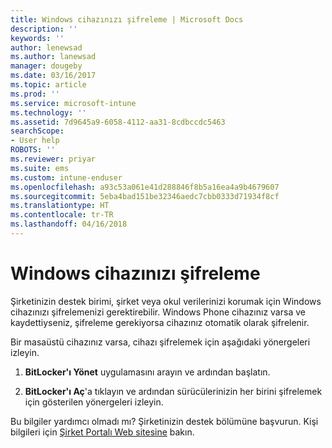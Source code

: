 ```yaml
---
title: Windows cihazınızı şifreleme | Microsoft Docs
description: ''
keywords: ''
author: lenewsad
ms.author: lanewsad
manager: dougeby
ms.date: 03/16/2017
ms.topic: article
ms.prod: ''
ms.service: microsoft-intune
ms.technology: ''
ms.assetid: 7d9645a9-6058-4112-aa31-8cdbccdc5463
searchScope:
- User help
ROBOTS: ''
ms.reviewer: priyar
ms.suite: ems
ms.custom: intune-enduser
ms.openlocfilehash: a93c53a061e41d288846f8b5a16ea4a9b4679607
ms.sourcegitcommit: 5eba4bad151be32346aedc7cbb0333d71934f8cf
ms.translationtype: HT
ms.contentlocale: tr-TR
ms.lasthandoff: 04/16/2018
---
```

# <a name="how-to-encrypt-your-windows-device"></a>Windows cihazınızı şifreleme

Şirketinizin destek birimi, şirket veya okul verilerinizi korumak için Windows cihazınızı şifrelemenizi gerektirebilir. Windows Phone cihazınız varsa ve kaydettiyseniz, şifreleme gerekiyorsa cihazınız otomatik olarak şifrelenir.

Bir masaüstü cihazınız varsa, cihazı şifrelemek için aşağıdaki yönergeleri izleyin.

1.  **BitLocker'ı Yönet** uygulamasını arayın ve ardından başlatın.

2.  **BitLocker'ı Aç**'a tıklayın ve ardından sürücülerinizin her birini şifrelemek için gösterilen yönergeleri izleyin.

Bu bilgiler yardımcı olmadı mı? Şirketinizin destek bölümüne başvurun. Kişi bilgileri için [Şirket Portalı Web sitesine](https://portal.manage.microsoft.com#HelpDeskDialog) bakın.

